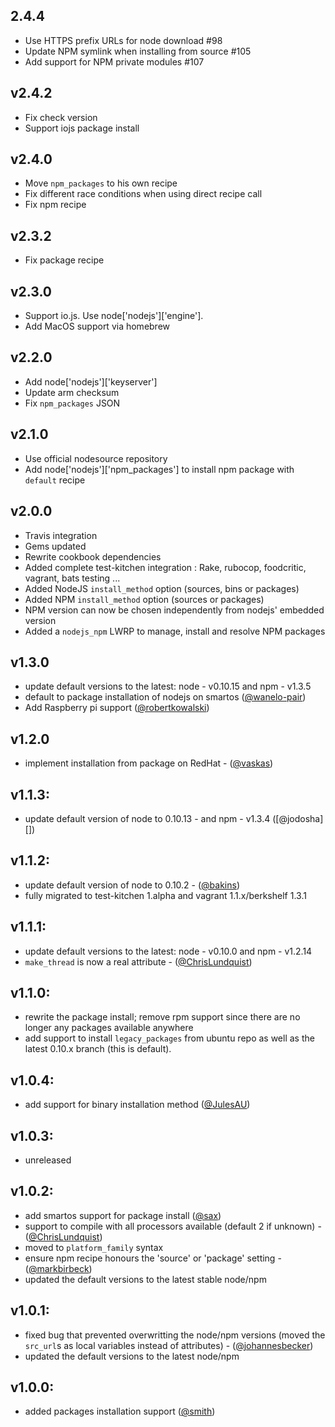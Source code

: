 ## 2.4.4
  * Use HTTPS prefix URLs for node download #98
  * Update NPM symlink when installing from source #105
  * Add support for NPM private modules #107

## v2.4.2
  * Fix check version
  * Support iojs package install

## v2.4.0
  * Move `npm_packages` to his own recipe
  * Fix different race conditions when using direct recipe call
  * Fix npm recipe

## v2.3.2
  * Fix package recipe

## v2.3.0
  * Support io.js. Use node['nodejs']['engine'].
  * Add MacOS support via homebrew

## v2.2.0
  * Add node['nodejs']['keyserver']
  * Update arm checksum
  * Fix `npm_packages` JSON

## v2.1.0
  * Use official nodesource repository
  * Add node['nodejs']['npm_packages'] to install npm package with `default` recipe

## v2.0.0 
  * Travis integration
  * Gems updated
  * Rewrite cookbook dependencies
  * Added complete test-kitchen integration : Rake, rubocop, foodcritic, vagrant, bats testing ...
  * Added NodeJS ```install_method``` option (sources, bins or packages)
  * Added NPM ```install_method``` option (sources or packages)
  * NPM version can now be chosen independently from nodejs' embedded version
  * Added a ```nodejs_npm``` LWRP to manage, install and resolve NPM packages

## v1.3.0
  * update default versions to the latest: node - v0.10.15 and npm - v1.3.5
  * default to package installation of nodejs on smartos ([@wanelo-pair][])
  * Add Raspberry pi support ([@robertkowalski][])

## v1.2.0
  * implement installation from package on RedHat - ([@vaskas][])

## v1.1.3:
  * update default version of node to 0.10.13 - and npm - v1.3.4 ([@jodosha][])

## v1.1.2:
  * update default version of node to 0.10.2 - ([@bakins][])
  * fully migrated to test-kitchen 1.alpha and vagrant 1.1.x/berkshelf 1.3.1

## v1.1.1:
  * update default versions to the latest: node - v0.10.0 and npm - v1.2.14
  * `make_thread` is now a real attribute - ([@ChrisLundquist][])


## v1.1.0:
  * rewrite the package install; remove rpm support since there are no longer any packages available anywhere
  * add support to install `legacy_packages` from ubuntu repo as well as the latest 0.10.x branch (this is default).

## v1.0.4:
  * add support for binary installation method ([@JulesAU][])

## v1.0.3:
  - unreleased

## v1.0.2:
  * add smartos support for package install ([@sax][])
  * support to compile with all processors available (default 2 if unknown) - ([@ChrisLundquist][])
  * moved to `platform_family` syntax
  * ensure npm recipe honours the 'source' or 'package' setting - ([@markbirbeck][])
  * updated the default versions to the latest stable node/npm

## v1.0.1:

 * fixed bug that prevented overwritting the node/npm versions (moved the `src_url`s as local variables instead of attributes) - ([@johannesbecker][])
 * updated the default versions to the latest node/npm

## v1.0.0:

* added packages installation support ([@smith][])

[@JulesAU]: https://github.com/JulesAU
[@sax]: https://github.com/sax
[@ChrisLundquist]: https://github.com/ChrisLundquist
[@markbirbeck]: https://github.com/markbirbeck
[@johannesbecker]: https://github.com/johannesbecker
[@smith]: https://github.com/smith
[@bakins]: https://github.com/bakins
[@vaskas]: https://github.com/vaskas
[@robertkowalski]: https://github.com/robertkowalski
[@wanelo-pair]: https://github.com/wanelo-pair
[@predominant]: https://github.com/predominant
[@sjlu]: https://github.com/sjlu
[@gmccue]: https://github.com/gmccue
